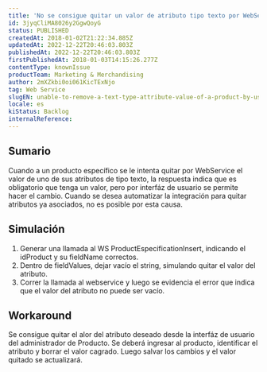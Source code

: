 ```yaml
---
title: 'No se consigue quitar un valor de atributo tipo texto por WebService a un producto'
id: 3jyqCliMA8026y2GgwQoyG
status: PUBLISHED
createdAt: 2018-01-02T21:22:34.885Z
updatedAt: 2022-12-22T20:46:03.803Z
publishedAt: 2022-12-22T20:46:03.803Z
firstPublishedAt: 2018-01-03T14:15:26.277Z
contentType: knownIssue
productTeam: Marketing & Merchandising
author: 2mXZkbi0oi061KicTExNjo
tag: Web Service
slugEN: unable-to-remove-a-text-type-attribute-value-of-a-product-by-using-webservice
locale: es
kiStatus: Backlog
internalReference: 
---
```


## Sumario

Cuando a un producto específico se le intenta quitar por WebService el valor de uno de sus atributos de tipo texto, la respuesta indica que es obligatorio que tenga un valor, pero por interfáz de usuario se permite hacer el cambio. Cuando se desea automatizar la integración para quitar atributos ya asociados, no es posible por esta causa.

## Simulación

1. Generar una llamada al WS ProductEspecificationInsert, indicando el idProduct y su fieldName correctos.
2. Dentro de fieldValues, dejar vacío el string, simulando quitar el valor del atributo.
3. Correr la llamada al webservice y luego se evidencia el error que indica que el valor del atributo no puede ser vacío.

## Workaround

Se consigue quitar el alor del atributo deseado desde la interfáz de usuario del administrador de Producto. Se deberá ingresar al producto, identificar el atributo y borrar el valor cagrado. Luego salvar los cambios y el valor quitado se actualizará.

